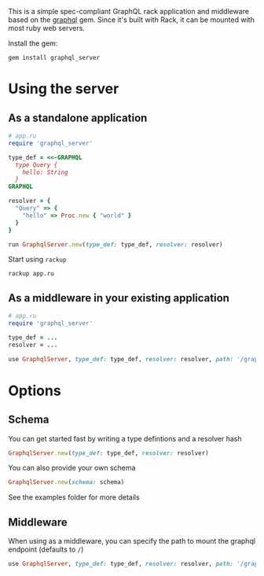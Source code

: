 This is a simple spec-compliant GraphQL rack application and middleware based on the [graphql](https://github.com/rmosolgo/graphql-ruby) gem. Since it's built with Rack, it can be mounted with most ruby web servers.

Install the gem:

```
gem install graphql_server
```

# Using the server

## As a standalone application

```ruby
# app.ru
require 'graphql_server'

type_def = <<-GRAPHQL
  type Query {
    hello: String
  }
GRAPHQL

resolver = {
  "Query" => {
    "hello" => Proc.new { "world" }
  }
}

run GraphqlServer.new(type_def: type_def, resolver: resolver)
```

Start using `rackup`

```
rackup app.ru
```

## As a middleware in your existing application

```ruby
# app.ru
require 'graphql_server'

type_def = ...
resolver = ...

use GraphqlServer, type_def: type_def, resolver: resolver, path: '/graphql'
```

# Options

## Schema

You can get started fast by writing a type defintions and a resolver hash

```ruby
GraphqlServer.new(type_def: type_def, resolver: resolver)
```

You can also provide your own schema

```ruby
GraphqlServer.new(schema: schema)
```

See the examples folder for more details

## Middleware

When using as a middleware, you can specify the path to mount the graphql endpoint (defaults to `/`)

```ruby
use GraphqlServer, type_def: type_def, resolver: resolver, path: '/graphql'
```
